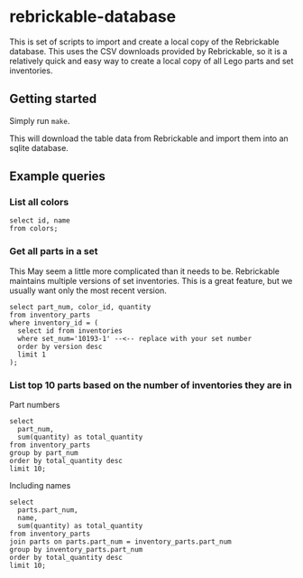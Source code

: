 # rebrickable-database

This is set of scripts to import and create a local copy of the Rebrickable database. This uses the CSV downloads provided by Rebrickable, so it is a relatively quick and easy way to create a local copy of all Lego parts and set inventories.

## Getting started

Simply run `make`.

This will download the table data from Rebrickable and import them into an sqlite database.

## Example queries

### List all colors

```
select id, name 
from colors;
```

### Get all parts in a set

This May seem a little more complicated than it needs to be. Rebrickable maintains multiple versions of set inventories. This is a great feature, but we usually want only the most recent version.

```
select part_num, color_id, quantity
from inventory_parts 
where inventory_id = (
  select id from inventories 
  where set_num='10193-1' --<-- replace with your set number
  order by version desc
  limit 1
);
```

### List top 10 parts based on the number of inventories they are in

Part numbers

```
select 
  part_num,
  sum(quantity) as total_quantity 
from inventory_parts
group by part_num
order by total_quantity desc
limit 10;
```

Including names

```
select 
  parts.part_num, 
  name, 
  sum(quantity) as total_quantity 
from inventory_parts
join parts on parts.part_num = inventory_parts.part_num
group by inventory_parts.part_num
order by total_quantity desc
limit 10;
```
